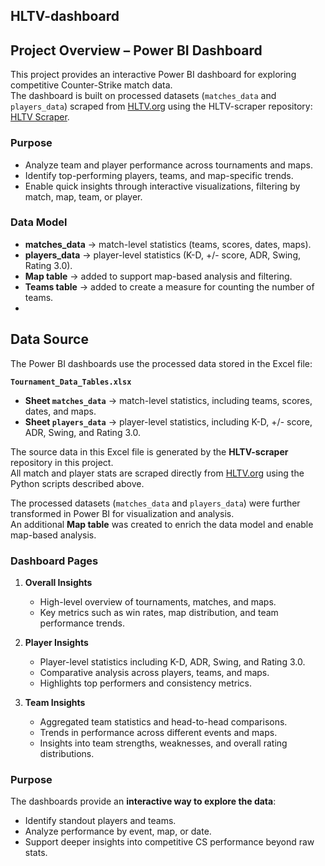 ## HLTV-dashboard
## Project Overview – Power BI Dashboard

This project provides an interactive Power BI dashboard for exploring competitive Counter-Strike match data.  
The dashboard is built on processed datasets (`matches_data` and `players_data`) scraped from [HLTV.org](https://www.hltv.org) using the HLTV-scraper repository: [HLTV Scraper](https://github.com/M4teusz00/HLTV-scraper).

### Purpose
- Analyze team and player performance across tournaments and maps.
- Identify top-performing players, teams, and map-specific trends.
- Enable quick insights through interactive visualizations, filtering by match, map, team, or player.

### Data Model
- **matches_data** → match-level statistics (teams, scores, dates, maps).  
- **players_data** → player-level statistics (K-D, +/- score, ADR, Swing, Rating 3.0).  
- **Map table** → added to support map-based analysis and filtering.
- **Teams table** → added to create a measure for counting the number of teams.
- 
## Data Source

The Power BI dashboards use the processed data stored in the Excel file:

**`Tournament_Data_Tables.xlsx`**  
- **Sheet `matches_data`** → match-level statistics, including teams, scores, dates, and maps.  
- **Sheet `players_data`** → player-level statistics, including K-D, +/- score, ADR, Swing, and Rating 3.0.

The source data in this Excel file is generated by the **HLTV-scraper** repository in this project.  
All match and player stats are scraped directly from [HLTV.org](https://www.hltv.org) using the Python scripts described above.

The processed datasets (`matches_data` and `players_data`) were further transformed in Power BI for visualization and analysis.  
An additional **Map table** was created to enrich the data model and enable map-based analysis.

### Dashboard Pages

1. **Overall Insights**
   - High-level overview of tournaments, matches, and maps.
   - Key metrics such as win rates, map distribution, and team performance trends.

2. **Player Insights**
   - Player-level statistics including K-D, ADR, Swing, and Rating 3.0.
   - Comparative analysis across players, teams, and maps.
   - Highlights top performers and consistency metrics.

3. **Team Insights**
   - Aggregated team statistics and head-to-head comparisons.
   - Trends in performance across different events and maps.
   - Insights into team strengths, weaknesses, and overall rating distributions.

### Purpose
The dashboards provide an **interactive way to explore the data**:
- Identify standout players and teams.
- Analyze performance by event, map, or date.
- Support deeper insights into competitive CS performance beyond raw stats.

